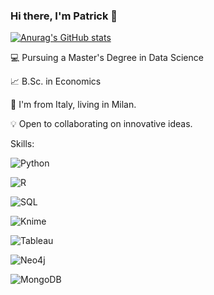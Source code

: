 ### Hi there, I'm Patrick 👋

[![Anurag's GitHub stats](https://github-readme-stats.vercel.app/api?username=patrickk00)](https://github.com/anuraghazra/github-readme-stats)

💻 Pursuing a Master's Degree in Data Science 

📈 B.Sc. in Economics 

📍 I'm from Italy, living in Milan. 

💡 Open to collaborating on innovative ideas.

Skills: 

![Python](https://img.shields.io/badge/-Python-3776AB?style=flat-square&logo=python&logoColor=white)

![R](https://img.shields.io/badge/-R-276DC3?style=flat-square&logo=r&logoColor=white)

![SQL](https://img.shields.io/badge/-SQL-4479A1?style=flat-square&logo=sql&logoColor=white)

![Knime](https://img.shields.io/badge/-Knime-F4C300?style=flat-square&logo=knime&logoColor=white)

![Tableau](https://img.shields.io/badge/-Tableau-E97627?style=flat-square&logo=tableau&logoColor=white)

![Neo4j](https://img.shields.io/badge/-Neo4j-008CC1?style=flat-square&logo=neo4j&logoColor=white)

![MongoDB](https://img.shields.io/badge/-MongoDB-47A248?style=flat-square&logo=mongodb&logoColor=white)




